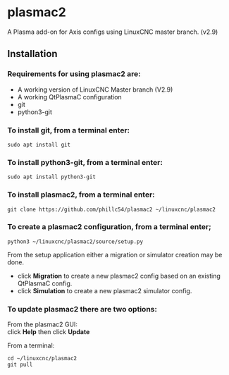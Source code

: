 # plasmac2
A Plasma add-on for Axis configs using  LinuxCNC master branch. (v2.9)

## Installation
### Requirements for using plasmac2 are:
  * A working version of LinuxCNC Master branch (V2.9)
  * A working QtPlasmaC configuration
  * git
  * python3-git

### To install git, from a terminal enter:  
```console
sudo apt install git
```

### To install python3-git, from a terminal enter:  
```console
sudo apt install python3-git
```

### To install plasmac2, from a terminal enter:  
```console
git clone https://github.com/phillc54/plasmac2 ~/linuxcnc/plasmac2
```

### To create a plasmac2 configuration, from a terminal enter;
```console
python3 ~/linuxcnc/plasmac2/source/setup.py
```

From the setup application either a migration or simulator creation may be done.
  * click **Migration** to create a new plasmac2 config based on an existing QtPlasmaC config.
  * click **Simulation** to create a new plasmac2 simulator config.

### To update plasmac2 there are two options:

From the plasmac2 GUI:  
click **Help** then click **Update**

From a terminal:
```console
cd ~/linuxcnc/plasmac2
git pull
```
